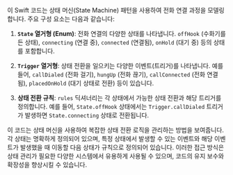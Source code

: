이 Swift 코드는 상태 머신(State Machine) 패턴을 사용하여 전화 연결 과정을 모델링합니다. 주요 구성 요소는 다음과 같습니다:

1. **`State` 열거형 (Enum)**: 전화 연결의 다양한 상태를 나타냅니다. `offHook` (수화기를 든 상태), `connecting` (연결 중), `connected` (연결됨), `onHold` (대기 중) 등의 상태를 포함합니다.
    
2. **`Trigger` 열거형**: 상태 전환을 일으키는 다양한 이벤트(트리거)를 나타냅니다. 예를 들어, `callDialed` (전화 걸기), `hungUp` (전화 끊기), `callConnected` (전화 연결됨), `placedOnHold` (대기 상태로 전환) 등이 있습니다.
    
3. **상태 전환 규칙**: `rules` 딕셔너리는 각 상태에서 가능한 상태 전환과 해당 트리거를 정의합니다. 예를 들어, `State.offHook` 상태에서는 `Trigger.callDialed` 트리거가 발생하면 `State.connecting` 상태로 전환됩니다.
    

이 코드는 상태 머신을 사용하여 복잡한 상태 전환 로직을 관리하는 방법을 보여줍니다. 각 상태는 명확하게 정의되어 있으며, 특정 상태에서 발생할 수 있는 이벤트와 해당 이벤트가 발생했을 때 이동할 다음 상태가 규칙으로 정의되어 있습니다. 이러한 접근 방식은 상태 관리가 필요한 다양한 시스템에서 유용하게 사용될 수 있으며, 코드의 유지 보수와 확장성을 향상시킬 수 있습니다.